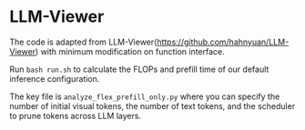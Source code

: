 # LLM-Viewer

The code is adapted from LLM-Viewer(https://github.com/hahnyuan/LLM-Viewer) with minimum modification on function interface.

Run `bash run.sh` to calculate the FLOPs and prefill time of our default inference configuration. 

The key file is `analyze_flex_prefill_only.py` where you can specify the number of initial visual tokens, the number of text tokens, and the scheduler to prune tokens across LLM layers.